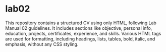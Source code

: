 # lab02
 This repository contains a structured CV using only HTML, following Lab Manual 02 guidelines. It includes sections like objective, personal info, education, projects, certificates, experience, and skills. Various HTML tags are used for formatting, including headings, lists, tables, bold, italic, and emphasis, without any CSS styling.

